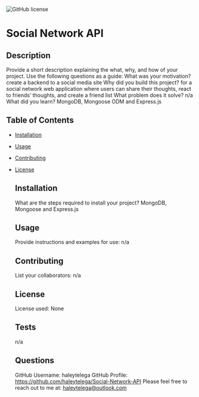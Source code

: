 
  ![GitHub license](https://img.shields.io/badge/license-None-blue.svg)
  # Social Network API

  ## Description
  Provide a short description explaining the what, why, and how of your project. Use the following questions as a guide:
  What was your motivation? create a backend to a social media site
  Why did you build this project? for a social network web application where users can share their thoughts, react to friends’ thoughts, and create a friend list
  What problem does it solve? n/a
  What did you learn? MongoDB, Mongoose ODM and Express.js

  ## Table of Contents
- [Installation](#installation)
- [Usage](#usage)
- [Contributing](#contributing)
- [License](#license)

  ## Installation
  What are the steps required to install your project? MongoDB, Mongoose and Express.js

  ## Usage
  Provide instructions and examples for use: n/a

  ## Contributing
  List your collaborators: n/a

  
  ## License
  License used: None 
     

  ## Tests
  n/a

  ## Questions
  GitHub Username: haleytelega
  GitHub Profile: https://github.com/haleytelega/Social-Network-API
  Please feel free to reach out to me at: haleytelega@outlook.com


